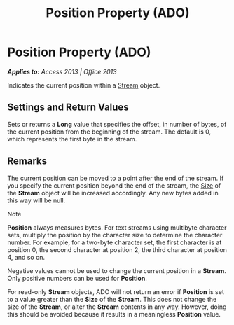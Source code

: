﻿---
title: Position Property (ADO)
TOCTitle: Position Property (ADO)
ms:assetid: a07c9197-673b-ddf2-fca9-b0b54fbd67b4
ms:mtpsurl: https://msdn.microsoft.com/en-us/library/JJ249738(v=office.15)
ms:contentKeyID: 48546709
ms.date: 09/18/2015
mtps_version: v=office.15
---

# Position Property (ADO)


_**Applies to:** Access 2013 | Office 2013_

Indicates the current position within a [Stream](stream-object-ado.md) object.

## Settings and Return Values

Sets or returns a **Long** value that specifies the offset, in number of bytes, of the current position from the beginning of the stream. The default is 0, which represents the first byte in the stream.

## Remarks

The current position can be moved to a point after the end of the stream. If you specify the current position beyond the end of the stream, the [Size](https://msdn.microsoft.com/en-us/library/jj250128\(v=office.15\)) of the **Stream** object will be increased accordingly. Any new bytes added in this way will be null.


> [!NOTE]
> <P><STRONG>Position</STRONG> always measures bytes. For text streams using multibyte character sets, multiply the position by the character size to determine the character number. For example, for a two-byte character set, the first character is at position 0, the second character at position 2, the third character at position 4, and so on.</P>



Negative values cannot be used to change the current position in a **Stream**. Only positive numbers can be used for **Position**.

For read-only **Stream** objects, ADO will not return an error if **Position** is set to a value greater than the **Size** of the **Stream**. This does not change the size of the **Stream**, or alter the **Stream** contents in any way. However, doing this should be avoided because it results in a meaningless **Position** value.

